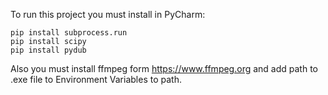 To run this project you must install in PyCharm: 

```
pip install subprocess.run
pip install scipy
pip install pydub
```

Also you must install ffmpeg form https://www.ffmpeg.org and add path to .exe file to Environment Variables to path. 
